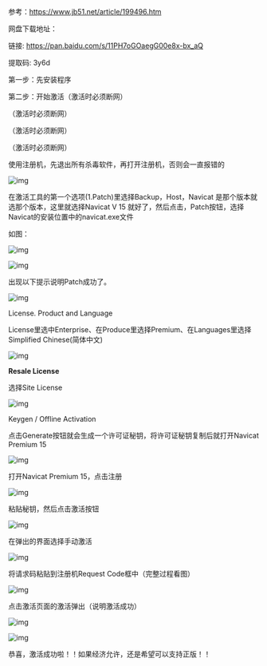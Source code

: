参考：https://www.jb51.net/article/199496.htm

网盘下载地址：

链接: https://pan.baidu.com/s/11PH7oGOaegG00e8x-bx_aQ  

提取码: 3y6d



第一步：先安装程序

第二步：开始激活（激活时必须断网）

（激活时必须断网）

（激活时必须断网）

（激活时必须断网）

使用注册机，先退出所有杀毒软件，再打开注册机，否则会一直报错的

![img](https://img.jbzj.com/file_images/article/202011/20201111170208106.png)

在激活工具的第一个选项(1.Patch)里选择Backup，Host，Navicat 是那个版本就选那个版本，这里就选择Navicat V 15 就好了，然后点击，Patch按钮，选择Navicat的安装位置中的navicat.exe文件

如图：

![img](https://img.jbzj.com/file_images/article/202011/20201111170208107.png)

![img](https://img.jbzj.com/file_images/article/202011/20201111170208108.png)

出现以下提示说明Patch成功了。

![img](https://img.jbzj.com/file_images/article/202011/20201111170209109.png)

License. Product and Language

License里选中Enterprise、在Produce里选择Premium、在Languages里选择Simplified Chinese(简体中文)

![img](https://img.jbzj.com/file_images/article/202011/20201111170209110.png)

**Resale License**

选择Site License

![img](https://img.jbzj.com/file_images/article/202011/20201111170209111.png)

Keygen / Offline Activation

点击Generate按钮就会生成一个许可证秘钥，将许可证秘钥复制后就打开Navicat Premium 15

![img](https://img.jbzj.com/file_images/article/202011/20201111170209112.png)

打开Navicat Premium 15，点击注册

![img](https://img.jbzj.com/file_images/article/202011/20201111170209113.png)

粘贴秘钥，然后点击激活按钮

![img](https://img.jbzj.com/file_images/article/202011/20201111170210114.png)

在弹出的界面选择手动激活

![img](https://img.jbzj.com/file_images/article/202011/20201111170210115.png)

将请求码粘贴到注册机Request Code框中（完整过程看图）

![img](https://img.jbzj.com/file_images/article/202011/20201111170210116.png)

点击激活页面的激活弹出（说明激活成功）

![img](https://img.jbzj.com/file_images/article/202011/20201111170210117.png)

![img](https://img.jbzj.com/file_images/article/202011/20201111170211118.png)

恭喜，激活成功啦！！如果经济允许，还是希望可以支持正版！！
